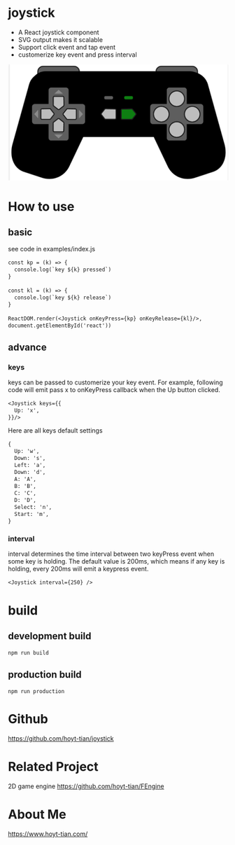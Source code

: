 # joystick

* A React joystick component
* SVG output makes it scalable
* Support click event and tap event
* customerize key event and press interval

![preview](preview.png)



# How to use

## basic

see code in examples/index.js

```
const kp = (k) => {
  console.log(`key ${k} pressed`)
}

const kl = (k) => {
  console.log(`key ${k} release`)
}

ReactDOM.render(<Joystick onKeyPress={kp} onKeyRelease={kl}/>, document.getElementById('react'))
```

## advance

### keys

keys can be passed to customerize your key event. For example, following code will emit pass x to onKeyPress callback when the Up button clicked.

```
<Joystick keys={{
  Up: 'x',
}}/>
```

Here are all keys default settings 
```
{
  Up: 'w',
  Down: 's',
  Left: 'a',
  Down: 'd',
  A: 'A',
  B: 'B',
  C: 'C',
  D: 'D',
  Select: 'n',
  Start: 'm',
}
```

### interval
interval determines the time interval between two keyPress event when some key is holding. The default value is 200ms, which means if any key is holding, every 200ms will emit a keypress event.
```
<Joystick interval={250} />
```

# build

## development build
```
npm run build
```

## production build
```
npm run production
```

# Github
https://github.com/hoyt-tian/joystick

# Related Project
2D game engine https://github.com/hoyt-tian/FEngine

# About Me
https://www.hoyt-tian.com/


